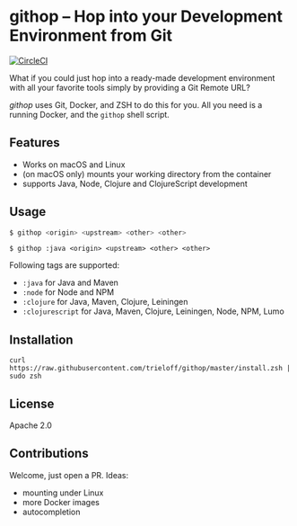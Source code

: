 # githop – Hop into your Development Environment from Git

[![CircleCI](https://circleci.com/gh/trieloff/githop.svg?style=svg)](https://circleci.com/gh/trieloff/githop)

What if you could just hop into a ready-made development environment with all your favorite tools simply by providing a Git Remote URL?

*githop* uses Git, Docker, and ZSH to do this for you. All you need is a running Docker, and the `githop` shell script.

## Features

* Works on macOS and Linux
* (on macOS only) mounts your working directory from the container
* supports Java, Node, Clojure and ClojureScript development

## Usage

```bash
$ githop <origin> <upstream> <other> <other>
```

```
$ githop :java <origin> <upstream> <other> <other>
```

Following tags are supported:

- `:java` for Java and Maven
- `:node` for Node and NPM
- `:clojure` for Java, Maven, Clojure, Leiningen
- `:clojurescript` for Java, Maven, Clojure, Leiningen, Node, NPM, Lumo

## Installation

```
curl https://raw.githubusercontent.com/trieloff/githop/master/install.zsh | sudo zsh
```

## License

Apache 2.0

## Contributions

Welcome, just open a PR. Ideas:

- mounting under Linux
- more Docker images
- autocompletion
